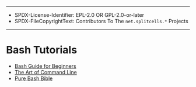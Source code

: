 ----
* SPDX-License-Identifier: EPL-2.0 OR GPL-2.0-or-later
* SPDX-FileCopyrightText: Contributors To The `net.splitcells.*` Projects
----
# Bash Tutorials
* [Bash Guide for Beginners](http://tldp.org/LDP/Bash-Beginners-Guide/html/)
* [The Art of Command Line](https://github.com/jlevy/the-art-of-command-line)
* [Pure Bash Bible](https://github.com/dylanaraps/pure-bash-bible)
